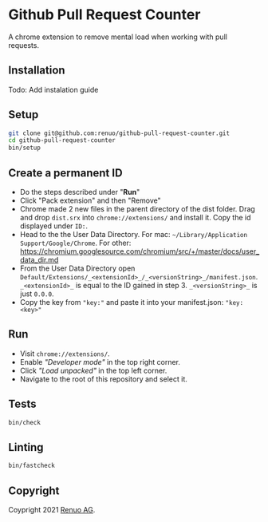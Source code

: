 # Github Pull Request Counter

A chrome extension to remove mental load when working with pull requests.

## Installation

Todo: Add instalation guide

## Setup

```sh
git clone git@github.com:renuo/github-pull-request-counter.git
cd github-pull-request-counter
bin/setup
```

## Create a permanent ID
* Do the steps described under "**Run**"
* Click "Pack extension" and then "Remove"
* Chrome made 2 new files in the parent directory of the dist folder. Drag and drop `dist.srx` into `chrome://extensions/` and install it. Copy the id displayed under `ID:`.
* Head to the the User Data Directory. For mac: `~/Library/Application Support/Google/Chrome`. For other: https://chromium.googlesource.com/chromium/src/+/master/docs/user_data_dir.md
* From the User Data Directory open `Default/Extensions/_<extensionId>_/_<versionString>_/manifest.json`. `_<extensionId>_` is equal to the ID gained in step 3. `_<versionString>_` is just `0.0.0`.
* Copy the key from `"key:"` and paste it into your manifest.json: `"key: <key>"`

## Run
* Visit `chrome://extensions/`.
* Enable _"Developer mode"_ in the top right corner.
* Click _"Load unpacked"_ in the top left corner.
* Navigate to the root of this repository and select it.

## Tests

```sh
bin/check
```

## Linting

```sh
bin/fastcheck
```

## Copyright

Coypright 2021 [Renuo AG](https://www.renuo.ch/).


